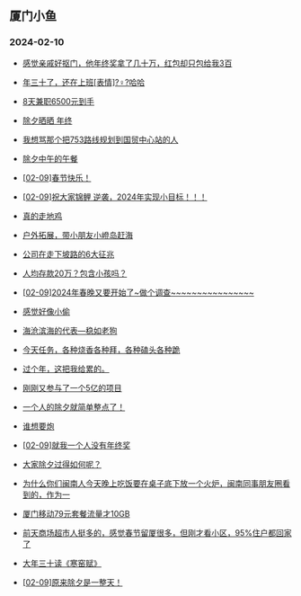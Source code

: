 ## 厦门小鱼 
### 2024-02-10

+ [感觉亲戚好抠门，他年终奖拿了几十万，红包却只包给我3百](http://bbs.xmfish.com/read-htm-tid-18145258.html)

+ [年三十了，还在上班[表情]?♀?哈哈](http://bbs.xmfish.com/read-htm-tid-18145242.html)

+ [8天兼职6500元到手](http://bbs.xmfish.com/read-htm-tid-18145282.html)

+ [除夕晒晒 年终](http://bbs.xmfish.com/read-htm-tid-18145257.html)

+ [我想骂那个把753路线规划到国贸中心站的人](http://bbs.xmfish.com/read-htm-tid-18145234.html)

+ [除夕中午的午餐](http://bbs.xmfish.com/read-htm-tid-18145269.html)

+ [[02-09]春节快乐！](http://bbs.xmfish.com/read-htm-tid-18145246.html)

+ [[02-09]祝大家锦鲤 逆袭，2024年实现小目标！！！](http://bbs.xmfish.com/read-htm-tid-18145237.html)

+ [真的走地鸡](http://bbs.xmfish.com/read-htm-tid-18145273.html)

+ [户外拓展，带小朋友小嶝岛赶海](http://bbs.xmfish.com/read-htm-tid-18145259.html)

+ [公司在走下坡路的6大征兆](http://bbs.xmfish.com/read-htm-tid-18145276.html)

+ [人均存款20万？包含小孩吗？](http://bbs.xmfish.com/read-htm-tid-18145290.html)

+ [[02-09]2024年春晚又要开始了~做个调查~~~~~~~~~~~~~~~~](http://bbs.xmfish.com/read-htm-tid-18145305.html)

+ [感觉好像小偷](http://bbs.xmfish.com/read-htm-tid-18145289.html)

+ [海沧滨海的代表—稳如老狗](http://bbs.xmfish.com/read-htm-tid-18145316.html)

+ [今天任务，各种烧香各种拜，各种磕头各种跪](http://bbs.xmfish.com/read-htm-tid-18145288.html)

+ [过个年，这把我给累的。](http://bbs.xmfish.com/read-htm-tid-18145310.html)

+ [刚刚又参与了一个5亿的项目](http://bbs.xmfish.com/read-htm-tid-18145347.html)

+ [一个人的除夕就简单整点了！](http://bbs.xmfish.com/read-htm-tid-18145311.html)

+ [谁想要炮](http://bbs.xmfish.com/read-htm-tid-18145341.html)

+ [[02-09]就我一个人没有年终奖](http://bbs.xmfish.com/read-htm-tid-18145313.html)

+ [大家除夕过得如何呢？](http://bbs.xmfish.com/read-htm-tid-18145312.html)

+ [为什么你们闽南人今天晚上吃饭要在桌子底下放一个火炉，闽南同事朋友圈看到的，作为一](http://bbs.xmfish.com/read-htm-tid-18145317.html)

+ [厦门移动79元套餐流量才10GB](http://bbs.xmfish.com/read-htm-tid-18145301.html)

+ [前天商场超市人挺多的，感觉春节留厦很多，但刚才看小区，95%住户都回家了](http://bbs.xmfish.com/read-htm-tid-18145338.html)

+ [大年三十读《寒窑赋》](http://bbs.xmfish.com/read-htm-tid-18145318.html)

+ [[02-09]原来除夕是一整天！](http://bbs.xmfish.com/read-htm-tid-18145336.html)

